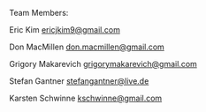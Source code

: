 Team Members:

Eric Kim  ericjkim9@gmail.com

Don MacMillen don.macmillen@gmail.com

Grigory Makarevich  grigorymakarevich@gmail.com

Stefan Gantner  stefangantner@live.de

Karsten Schwinne  kschwinne@gmail.com
